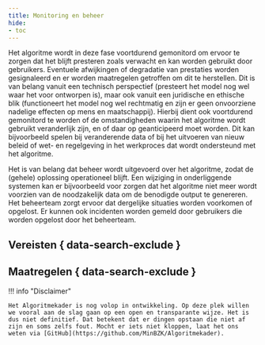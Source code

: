 ```yaml
--- 
title: Monitoring en beheer
hide:
- toc
---
```


Het algoritme wordt in deze fase voortdurend gemonitord om ervoor te zorgen dat het blijft presteren zoals verwacht en kan worden gebruikt door gebruikers. 
Eventuele afwijkingen of degradatie van prestaties worden gesignaleerd en er worden maatregelen getroffen om dit te herstellen. 
Dit is van belang vanuit een technisch perspectief (presteert het model nog wel waar het voor ontworpen is), maar ook vanuit een juridische en ethische blik (functioneert het model nog wel rechtmatig en zijn er geen onvoorziene nadelige effecten op mens en maatschappij). 
Hierbij dient ook voortdurend gemonitord te worden of de omstandigheden waarin het algoritme wordt gebruikt veranderlijk zijn, en of daar op geanticipeerd moet worden. 
Dit kan bijvoorbeeld spelen bij veranderende data of bij het uitvoeren van nieuw beleid of wet- en regelgeving in het werkproces dat wordt ondersteund met het algoritme. 

Het is van belang dat beheer wordt uitgevoerd over het algoritme, zodat de (gehele) oplossing operationeel blijft. 
Een wijziging in onderliggende systemen kan er bijvoorbeeld voor zorgen dat het algoritme niet meer wordt voorzien van de noodzakelijk data om de benodigde output te genereren. 
Het beheerteam zorgt ervoor dat dergelijke situaties worden voorkomen of opgelost. Er kunnen ook incidenten worden gemeld door gebruikers die worden opgelost door het beheerteam.  

## Vereisten { data-search-exclude }

<!-- list_vereisten levenscyclus/monitoring-en-beheer no-rol no-levenscyclus no-search no-onderwerp -->

## Maatregelen { data-search-exclude }

<!-- list_maatregelen levenscyclus/monitoring-en-beheer no-rol no-levenscyclus no-search no-onderwerp -->


!!! info "Disclaimer"

    Het Algoritmekader is nog volop in ontwikkeling. Op deze plek willen we vooral aan de slag gaan op een open en transparante wijze. Het is dus niet definitief. Dat betekent dat er dingen opstaan die niet af zijn en soms zelfs fout. Mocht er iets niet kloppen, laat het ons weten via [GitHub](https://github.com/MinBZK/Algoritmekader).

